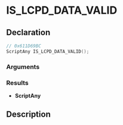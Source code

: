 # IS_LCPD_DATA_VALID

## Declaration
```cpp
// 0x611D69BC
ScriptAny IS_LCPD_DATA_VALID();
```

### Arguments

### Results
- **ScriptAny**

## Description
